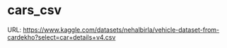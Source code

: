 # cars_csv
URL: https://www.kaggle.com/datasets/nehalbirla/vehicle-dataset-from-cardekho?select=car+details+v4.csv
